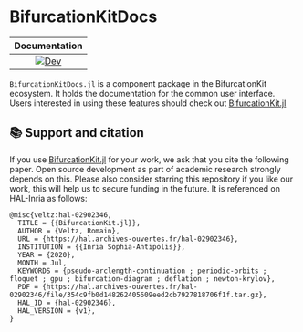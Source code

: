 # BifurcationKitDocs


| **Documentation**|
|:---------------------------:|
| [![Dev](https://img.shields.io/badge/docs-dev-blue.svg)](https://bifurcationkit.github.io/BifurcationKitDocs.jl/dev) |

`BifurcationKitDocs.jl` is a component package in the BifurcationKit ecosystem. It holds the documentation for the common user interface. Users interested in using these features should check out [BifurcationKit.jl](https://github.com/rveltz/BifurcationKit.jl)

## 📚 Support and citation
If you use [BifurcationKit.jl](https://github.com/rveltz/BifurcationKit.jl) for your work, we ask that you cite the following paper. Open source development as part of academic research strongly depends on this. Please also consider starring this repository if you like our work, this will help us to secure funding in the future. It is referenced on HAL-Inria as follows:

```
@misc{veltz:hal-02902346,
  TITLE = {{BifurcationKit.jl}},
  AUTHOR = {Veltz, Romain},
  URL = {https://hal.archives-ouvertes.fr/hal-02902346},
  INSTITUTION = {{Inria Sophia-Antipolis}},
  YEAR = {2020},
  MONTH = Jul,
  KEYWORDS = {pseudo-arclength-continuation ; periodic-orbits ; floquet ; gpu ; bifurcation-diagram ; deflation ; newton-krylov},
  PDF = {https://hal.archives-ouvertes.fr/hal-02902346/file/354c9fb0d148262405609eed2cb7927818706f1f.tar.gz},
  HAL_ID = {hal-02902346},
  HAL_VERSION = {v1},
}
```